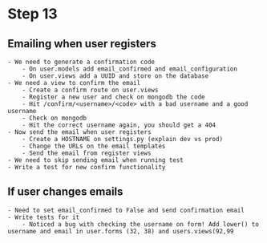 # Step 13
    
## Emailing when user registers
    - We need to generate a confirmation code
        - On user.models add email_confirmed and email_configuration
        - On user.views add a UUID and store on the database
    - We need a view to confirm the email
        - Create a confirm route on user.views
        - Register a new user and check on mongodb the code
        - Hit /confirm/<username>/<code> with a bad username and a good username
        - Check on mongodb
        - Hit the correct username again, you should get a 404
    - Now send the email when user registers
        - Create a HOSTNAME on settings.py (explain dev vs prod)
        - Change the URLs on the email templates
        - Send the email from register views
    - We need to skip sending email when running test
    - Write a test for new confirm functionality
    
## If user changes emails
    - Need to set email_confirmed to False and send confirmation email
    - Write tests for it
        - Noticed a bug with checking the username on form! Add lower() to username and email in user.forms (32, 38) and users.views(92,99